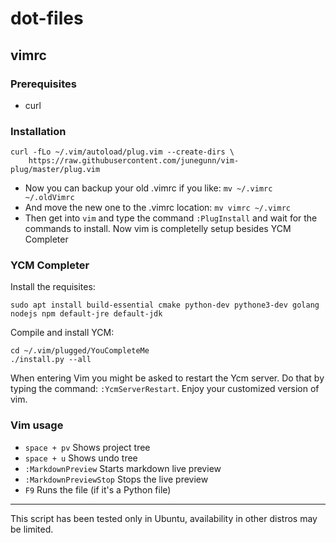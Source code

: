 # dot-files

## vimrc
### Prerequisites
- curl
### Installation
```
curl -fLo ~/.vim/autoload/plug.vim --create-dirs \
    https://raw.githubusercontent.com/junegunn/vim-plug/master/plug.vim
```
- Now you can backup your old .vimrc if you like: ``mv ~/.vimrc ~/.oldVimrc``
- And move the new one to the .vimrc location: ``mv vimrc ~/.vimrc``
- Then get into ``vim`` and type the command ``:PlugInstall`` and wait for the commands to install.
Now vim is completelly setup besides YCM Completer

### YCM Completer
Install the requisites:
```
sudo apt install build-essential cmake python-dev pythone3-dev golang nodejs npm default-jre default-jdk
```

Compile and install YCM:
```
cd ~/.vim/plugged/YouCompleteMe
./install.py --all
```
When entering Vim you might be asked to restart the Ycm server. Do that by typing the command: ``:YcmServerRestart``.
Enjoy your customized version of vim.

### Vim usage
- `space + pv` Shows project tree 
- `space + u` Shows undo tree
- `:MarkdownPreview` Starts markdown live preview
- `:MarkdownPreviewStop` Stops the live preview
- `F9` Runs the file (if it's a Python file)

<hr>

This script has been tested only in Ubuntu, availability in other distros may be limited.
